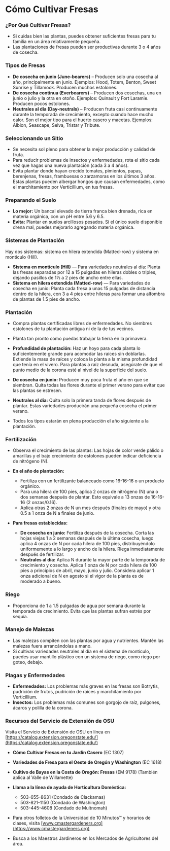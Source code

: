 # Cómo Cultivar Fresas

### ¿Por Qué Cultivar Fresas?
- Si cuidas bien las plantas, puedes obtener suficientes fresas para tu familia en un área relativamente pequeña.
- Las plantaciones de fresas pueden ser productivas durante 3 o 4 años de cosecha.

### Tipos de Fresas
- **De cosecha en junio (June-bearers)** – Producen solo una cosecha al año, principalmente en junio. Ejemplos: Hood, Totem, Benton, Sweet Sunrise y Tillamook. Producen muchos estolones.
- **De cosecha continua (Everbearers)** – Producen dos cosechas, una en junio o julio y la otra en otoño. Ejemplos: Quinault y Fort Laramie. Producen pocos estolones.
- **Neutrales al día (Day-neutrals)** – Producen fruta casi continuamente durante la temporada de crecimiento, excepto cuando hace mucho calor. Son el mejor tipo para el huerto casero y macetas. Ejemplos: Albion, Seascape, Selva, Tristar y Tribute.

### Seleccionando un Sitio
- Se necesita sol pleno para obtener la mejor producción y calidad de fruta.
- Para reducir problemas de insectos y enfermedades, rota el sitio cada vez que hagas una nueva plantación (cada 3 a 4 años).
- Evita plantar donde hayan crecido tomates, pimientos, papas, berenjenas, fresas, frambuesas o zarzamoras en los últimos 3 años. Estas plantas pueden albergar hongos que causan enfermedades, como el marchitamiento por Verticillium, en tus fresas.

### Preparando el Suelo
- **Lo mejor:** Un bancal elevado de tierra franca bien drenada, rica en materia orgánica, con un pH entre 5.6 y 6.5.
- **Evita:** Plantar en suelos arcillosos pesados. Si el único suelo disponible drena mal, puedes mejorarlo agregando materia orgánica.

### Sistemas de Plantación
Hay dos sistemas: sistema en hilera extendida (Matted-row) y sistema en montículo (Hill).

- **Sistema en montículo (Hill)** — Para variedades neutrales al día: Planta las fresas separadas por 12 a 15 pulgadas en hileras dobles o triples, dejando pasillos de 1½ a 2 pies de ancho entre ellas.
- **Sistema en hilera extendida (Matted-row)** — Para variedades de cosecha en junio: Planta cada fresa a unas 15 pulgadas de distancia dentro de la hilera, con 3 a 4 pies entre hileras para formar una alfombra de plantas de 1.5 pies de ancho.

### Plantación
- Compra plantas certificadas libres de enfermedades. No siembres estolones de tu plantación antigua ni de la de tus vecinos.
- Planta tan pronto como puedas trabajar la tierra en la primavera.
- **Profundidad de plantación:** Haz un hoyo para cada planta lo suficientemente grande para acomodar las raíces sin doblarlas. Extiende la masa de raíces y coloca la planta a la misma profundidad que tenía en el vivero. Para plantas a raíz desnuda, asegúrate de que el punto medio de la corona esté al nivel de la superficie del suelo.

- **De cosecha en junio:** Producen muy poca fruta el año en que se siembran. Quita todas las flores durante el primer verano para evitar que las plantas se estresen.
- **Neutrales al día:** Quita solo la primera tanda de flores después de plantar. Estas variedades producirán una pequeña cosecha el primer verano.
- Todos los tipos estarán en plena producción el año siguiente a la plantación.

### Fertilización
- Observa el crecimiento de las plantas: Las hojas de color verde pálido o amarillas y el bajo crecimiento de estolones pueden indicar deficiencia de nitrógeno (N).

- **En el año de plantación:**
  - Fertiliza con un fertilizante balanceado como 16-16-16 o un producto orgánico.
  - Para una hilera de 100 pies, aplica 2 onzas de nitrógeno (N) una o dos semanas después de plantar. Esto equivale a 13 onzas de 16-16-16 (2 onzas/0.16).
  - Aplica otras 2 onzas de N un mes después (finales de mayo) y otra 0.5 a 1 onza de N a finales de junio.

- **Para fresas establecidas:**
  - **De cosecha en junio:** Fertiliza después de la cosecha. Corta las hojas viejas 1 a 2 semanas después de la última cosecha, luego aplica 4 onzas de N por cada hilera de 100 pies, distribuyéndolo uniformemente a lo largo y ancho de la hilera. Riega inmediatamente después de fertilizar.
  - **Neutrales al día:** Aplica N durante la mayor parte de la temporada de crecimiento y cosecha. Aplica 1 onza de N por cada hilera de 100 pies a principios de abril, mayo, junio y julio. Considera aplicar 1 onza adicional de N en agosto si el vigor de la planta es de moderado a bueno.

### Riego
- Proporciona de 1 a 1.5 pulgadas de agua por semana durante la temporada de crecimiento. Evita que las plantas sufran estrés por sequía.

### Manejo de Malezas
- Las malezas compiten con las plantas por agua y nutrientes. Mantén las malezas fuera arrancándolas a mano.
- Si cultivas variedades neutrales al día en el sistema de montículo, puedes usar mantillo plástico con un sistema de riego, como riego por goteo, debajo.

### Plagas y Enfermedades
- **Enfermedades:** Los problemas más graves en las fresas son Botrytis, pudrición de frutos, pudrición de raíces y marchitamiento por Verticillium.
- **Insectos:** Los problemas más comunes son gorgojo de raíz, pulgones, ácaros y polilla de la corona.

### Recursos del Servicio de Extensión de OSU
Visita el Servicio de Extensión de OSU en línea en [https://catalog.extension.oregonstate.edu/](https://catalog.extension.oregonstate.edu/)

- **Cómo Cultivar Fresas en tu Jardín Casero** (EC 1307)
- **Variedades de Fresa para el Oeste de Oregón y Washington** (EC 1618)
- **Cultivo de Bayas en la Costa de Oregón: Fresas** (EM 9178) (También aplica al Valle de Willamette)


- **Llama a la línea de ayuda de Horticultura Doméstica:**
  - 503-655-8631 (Condado de Clackamas)
  - 503-821-1150 (Condado de Washington)
  - 503-445-4608 (Condado de Multnomah)
- Para otros folletos de la Universidad de 10 Minutos™ y horarios de clases, visita [www.cmastergardeners.org](https://www.cmastergardeners.org)
- Busca a los Maestros Jardineros en los Mercados de Agricultores del área.
